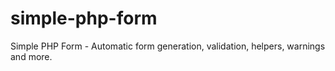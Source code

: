 simple-php-form
===============

Simple PHP Form - Automatic form generation, validation, helpers, warnings and more.
